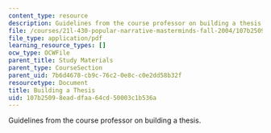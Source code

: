 ```yaml
---
content_type: resource
description: Guidelines from the course professor on building a thesis.
file: /courses/21l-430-popular-narrative-masterminds-fall-2004/107b25098eaddfaa64cd50003c1b536a_MIT21L_430F04_thesis.pdf
file_type: application/pdf
learning_resource_types: []
ocw_type: OCWFile
parent_title: Study Materials
parent_type: CourseSection
parent_uid: 7b6d4678-cb9c-76c2-0e8c-c0e2dd58b32f
resourcetype: Document
title: Building a Thesis
uid: 107b2509-8ead-dfaa-64cd-50003c1b536a
---
```

Guidelines from the course professor on building a thesis.

